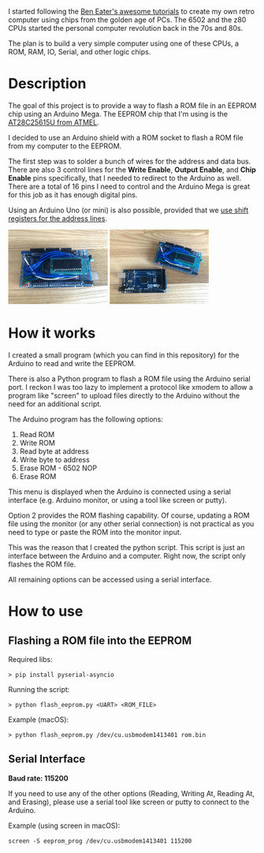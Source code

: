 I started following the [Ben Eater's awesome tutorials](https://eater.net/6502) to create my own retro computer using chips from the golden age of PCs. The 6502 and the z80 CPUs started the personal computer revolution back in the 70s and 80s.

The plan is to build a very simple computer using one of these CPUs, a ROM, RAM, IO, Serial, and other logic chips.

# Description

The goal of this project is to provide a way to flash a ROM file in an EEPROM chip using an Arduino Mega. The EEPROM chip that I'm using is the [AT28C25615U from ATMEL](/assets/eeprom_AT28C25615U.pdf).

I decided to use an Arduino shield with a ROM socket to flash a ROM file from my computer to the EEPROM.

The first step was to solder a bunch of wires for the address and data bus. There are also 3 control lines for the **Write Enable**, **Output Enable**, and **Chip Enable** pins specifically, that I needed to redirect to the Arduino as well. There are a total of 16 pins I need to control and the Arduino Mega is great for this job as it has enough digital pins. 

Using an Arduino Uno (or mini) is also possible, provided that we [use shift registers for the address lines](https://www.youtube.com/watch?v=K88pgWhEb1M).

<p float="left">
  <img src="/assets/IMG_0759.jpg" alt="Arduino EEPROM programmer photo 1" width="40%" />
  <img src="/assets/IMG_0760.jpg" alt="Arduino EEPROM programmer photo 2" width="40%" />
</p>

# How it works

I created a small program (which you can find in this repository) for the Arduino to read and write the EEPROM.

There is also a Python program to flash a ROM file using the Arduino serial port. I reckon I was too lazy to implement a protocol like xmodem to allow a program like "screen" to upload files directly to the Arduino without the need for an additional script.

The Arduino program has the following options:
1. Read ROM
2. Write ROM
3. Read byte at address
4. Write byte to address
5. Erase ROM - 6502 NOP
6. Erase ROM

This menu is displayed when the Arduino is connected using a serial interface (e.g. Arduino monitor, or using a tool like screen or putty). 

Option 2 provides the ROM flashing capability. Of course, updating a ROM file using the monitor (or any other serial connection) is not practical as you need to type or paste the ROM into the monitor input.

This was the reason that I created the python script. This script is just an interface between the Arduino and a computer. Right now, the script only flashes the ROM file. 

All remaining options can be accessed using a serial interface.


# How to use

## Flashing a ROM file into the EEPROM

Required libs:
```
> pip install pyserial-asyncio
```

Running the script:
```
> python flash_eeprom.py <UART> <ROM_FILE>
```

Example (macOS):
```
> python flash_eeprom.py /dev/cu.usbmodem1413401 rom.bin
```

## Serial Interface

**Baud rate: 115200**

If you need to use any of the other options (Reading, Writing At, Reading At, and Erasing), please use a serial tool like screen or putty to connect to the Arduino.

Example (using screen in macOS):

```
screen -S eeprom_prog /dev/cu.usbmodem1413401 115200
```
